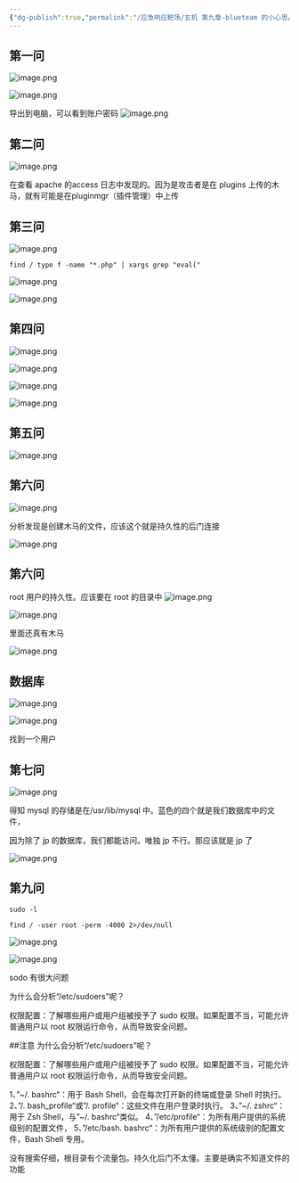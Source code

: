 ```yaml
---
{"dg-publish":true,"permalink":"/应急响应靶场/玄机 第九章-blueteam 的小心思/","tags":["打靶","应急响应"]}
---
```



## 第一问
![image.png](https://s2.loli.net/2025/06/02/Ia2nr71AUY9pcXl.png)

![image.png](https://s2.loli.net/2025/06/02/7DanmJKlORuU9WQ.png)

导出到电脑，可以看到账户密码
![image.png](https://s2.loli.net/2025/06/02/zjHrteAiVXQfMwS.png)



## 第二问
![image.png](https://s2.loli.net/2025/06/02/WSa4J7ybjwLmhPd.png)

在查看 apache 的access 日志中发现的。因为是攻击者是在 plugins 上传的木马，就有可能是在pluginmgr（插件管理）中上传


## 第三问
![image.png](https://s2.loli.net/2025/06/02/Mpf8ChSXzZWj1FT.png)

```
find / type f -name "*.php" | xargs grep "eval("
```

![image.png](https://s2.loli.net/2025/06/02/u8iPIycCalAOEY5.png)


![image.png](https://s2.loli.net/2025/06/02/dOugR7QV2YmxzcH.png)



## 第四问
![image.png](https://s2.loli.net/2025/06/02/znectZUmWAXREJK.png)

![image.png](https://s2.loli.net/2025/06/02/ZvhuadFtiwQIrcf.png)


![image.png](https://s2.loli.net/2025/06/02/M3P4ugSBZvIQw1x.png)

![image.png](https://s2.loli.net/2025/06/02/LXc9ia7vGnH81rF.png)


## 第五问
![image.png](https://s2.loli.net/2025/06/02/GUAej3RZhO1DTWK.png)



## 第六问
![image.png](https://s2.loli.net/2025/06/02/QGj2mn7OeMWJIg3.png)

分析发现是创建木马的文件，应该这个就是持久性的后门连接

![image.png](https://s2.loli.net/2025/06/02/6bARoPpYhUCGFu8.png)

## 第六问
root 用户的持久性。应该要在 root 的目录中
![image.png](https://s2.loli.net/2025/06/02/RJDGQLc5YSF6xdm.png)


![image.png](https://s2.loli.net/2025/06/02/cuCU2kW3v1oBGPf.png)

里面还真有木马

![image.png](https://s2.loli.net/2025/06/02/2TVws9FSbe7xfWg.png)


## 数据库

![image.png](https://s2.loli.net/2025/06/02/sryFbvN9p3hoqw1.png)


![image.png](https://s2.loli.net/2025/06/02/hS7GRCuVjW1tLi4.png)

找到一个用户

## 第七问

![image.png](https://s2.loli.net/2025/06/02/ZglN5wSMBjVTk1e.png)

得知 mysql 的存储是在/usr/lib/mysql 中。蓝色的四个就是我们数据库中的文件，

因为除了 jp 的数据库，我们都能访问。唯独 jp 不行。那应该就是 jp 了

![image.png](https://s2.loli.net/2025/06/02/4kRbx1HdcMV3hXB.png)


## 第九问

```
sudo -l

find / -user root -perm -4000 2>/dev/null
```


![image.png](https://s2.loli.net/2025/06/02/9SXoeRZcdOjp5uz.png)


![image.png](https://s2.loli.net/2025/06/02/utITy8Y1nisvwMp.png)

sodo 有很大问题

为什么会分析“/etc/sudoers”呢？

权限配置：了解哪些用户或用户组被授予了 sudo 权限。如果配置不当，可能允许普通用户以 root 权限运行命令，从而导致安全问题。




##注意
为什么会分析“/etc/sudoers”呢？

权限配置：了解哪些用户或用户组被授予了 sudo 权限。如果配置不当，可能允许普通用户以 root 权限运行命令，从而导致安全问题。

1、”~/. bashrc“：用于 Bash Shell，会在每次打开新的终端或登录 Shell 时执行。
2、”/. bash_profile“或”/. profile“：这些文件在用户登录时执行。
3、”~/. zshrc“：用于 Zsh Shell，与”~/. bashrc“类似。
4、”/etc/profile“：为所有用户提供的系统级别的配置文件，
5、”/etc/bash. bashrc“：为所有用户提供的系统级别的配置文件，Bash Shell 专用。

没有搜索仔细，根目录有个流量包。持久化后门不太懂。主要是确实不知道文件的功能